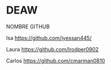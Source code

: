 # DEAW
NOMBRE		GITHUB

Isa		https://github.com/iyessan445/

Laura		https://github.com/lrodper0902

Carlos		https://github.com/cmarman0810
